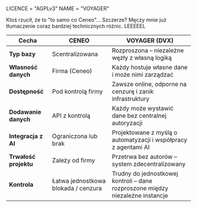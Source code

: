 
LICENCE = "AGPLv3"
NAME = "VOYAGER"

Ktoś rzucił, że to "to samo co Ceneo"...
Szczerze? Męczy mnie już tłumaczenie coraz bardziej technicznych różnic. LEEEEEL

| Cecha                 | CENEO                               | VOYAGER (DVX)                                                                  |
| --------------------- | ----------------------------------- | ------------------------------------------------------------------------------ |
| **Typ bazy**          | Scentralizowana                     | Rozproszona – niezależne węzły z własną logiką                                 |
| **Własność danych**   | Firma (Ceneo)                       | Każdy hostuje własne dane i może nimi zarządzać                                |
| **Dostępność**        | Pod kontrolą firmy                  | Zawsze online, odporne na cenzurę i zanik infrastruktury                       |
| **Dodawanie danych**  | API z kontrolą                      | Każdy może wystawić dane bez centralnej autoryzacji                            |
| **Integracja z AI**   | Ograniczona lub brak                | Projektowane z myślą o automatyzacji i współpracy z agentami AI                |
| **Trwałość projektu** | Zależy od firmy                     | Przetrwa bez autorów – system zdecentralizowany                                |
| **Kontrola**          | Łatwa jednostkowa blokada / cenzura | Trudny do jednostkowej kontroli – dane rozproszone między niezależne instancje |

